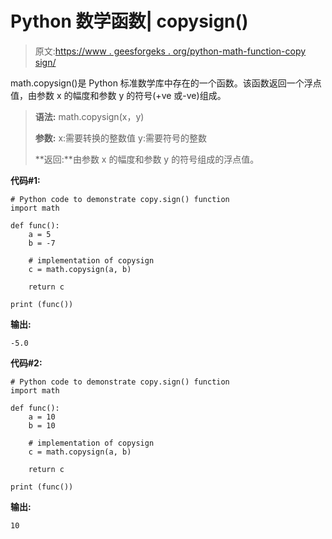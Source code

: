 # Python 数学函数| copysign()

> 原文:[https://www . geesforgeks . org/python-math-function-copy sign/](https://www.geeksforgeeks.org/python-math-function-copysign/)

math.copysign()是 Python 标准数学库中存在的一个函数。该函数返回一个浮点值，由参数 x 的幅度和参数 y 的符号(+ve 或-ve)组成。

> **语法:** math.copysign(x，y)
> 
> **参数:**
> x:需要转换的整数值
> y:需要符号的整数
> 
> **返回:**由参数 x 的幅度和参数 y 的符号组成的浮点值。

**代码#1:**

```
# Python code to demonstrate copy.sign() function
import math

def func():
    a = 5
    b = -7

    # implementation of copysign
    c = math.copysign(a, b)

    return c

print (func())
```

**输出:**

```
-5.0
```

**代码#2:**

```
# Python code to demonstrate copy.sign() function
import math

def func():
    a = 10
    b = 10

    # implementation of copysign
    c = math.copysign(a, b)

    return c

print (func())
```

**输出:**

```
10
```
